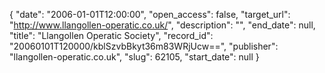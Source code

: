 {
  "date": "2006-01-01T12:00:00", 
  "open_access": false, 
  "target_url": "http://www.llangollen-operatic.co.uk/", 
  "description": "", 
  "end_date": null, 
  "title": "Llangollen Operatic Society", 
  "record_id": "20060101T120000/kblSzvbBkyt36m83WRjUcw==", 
  "publisher": "llangollen-operatic.co.uk", 
  "slug": 62105, 
  "start_date": null
}

